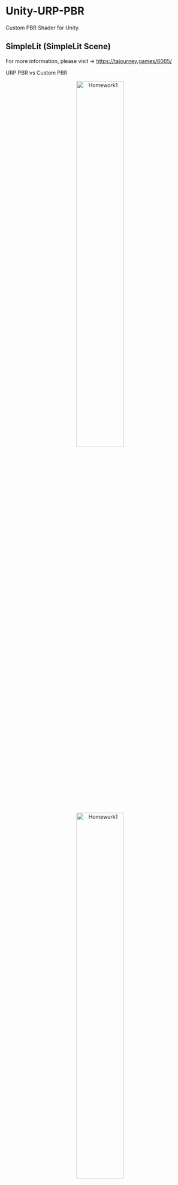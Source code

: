 # Unity-URP-PBR

 Custom PBR Shader for Unity.

## SimpleLit (SimpleLit Scene)
For more information, please visit -> https://tajourney.games/6065/

URP PBR vs Custom PBR
<div align=center><img src="https://user-images.githubusercontent.com/89976115/221221242-8f6f09b2-ebf8-41bf-9de4-b3d35de0acc2.png" width="50%" alt="Homework1"></div>
<div align=center><img src="https://user-images.githubusercontent.com/89976115/221221252-c3b46605-5a88-4a9e-aa4c-364377f758b0.png" width="50%" alt="Homework1"></div>

## StandardLit(Lit Scene)
For more information, please visit -> 

https://tajourney.games/6112/ 

https://tajourney.games/6234/

#### SH
<div align=center><img src="https://user-images.githubusercontent.com/89976115/221413214-b4331c6e-236a-45bc-8228-36f73a7f76dd.png" width="50%" alt="Homework1"></div>

#### IBL
SpecularOcclusion Off:
<div align=center><img src="https://user-images.githubusercontent.com/89976115/221413278-d2c17cf5-e5c1-42a8-b289-8079ec73c555.png" width="50%" alt="Homework1"></div>
SpecularOcclusion ON: (GetSpecularOcclusionFromAmbientOcclusio + AOMultiBounce)
<div align=center><img src="https://user-images.githubusercontent.com/89976115/221413285-4e3a2a34-96be-44eb-973b-bc7c2bbce097.png" width="50%" alt="Homework1"></div>

URP PBR vs Custom PBR
<div align=center><img src="https://user-images.githubusercontent.com/89976115/221413746-56ff9b90-7823-462b-8dfd-546a129005a8.png" width="50%" alt="Homework1"></div>

Lit Scene 2:
<div align=center><img src="https://user-images.githubusercontent.com/89976115/221528484-1b7352a1-209d-46f2-8cd9-c987ff8b8186.png" width="50%" alt="Homework1"></div>

